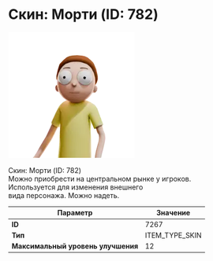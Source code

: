 # Скин: Морти (ID: 782)

![Item Image](../img/7267.webp?raw=true)

Скин: Морти (ID: 782)<br>Можно приобрести на центральном рынке у игроков.<br>Используется для изменения внешнего<br>вида персонажа. Можно надеть.


| Параметр | Значение |
|----------|----------|
| **ID** | 7267 |
| **Тип** | ITEM_TYPE_SKIN |
| **Максимальный уровень улучшения** | 12 |

